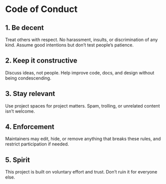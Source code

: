 # Code of Conduct

## 1. Be decent
Treat others with respect. No harassment, insults, or discrimination of any kind. Assume good intentions but don’t test people’s patience.

## 2. Keep it constructive
Discuss ideas, not people. Help improve code, docs, and design without being condescending.

## 3. Stay relevant
Use project spaces for project matters. Spam, trolling, or unrelated content isn’t welcome.

## 4. Enforcement
Maintainers may edit, hide, or remove anything that breaks these rules, and restrict participation if needed.

## 5. Spirit
This project is built on voluntary effort and trust. Don’t ruin it for everyone else.
